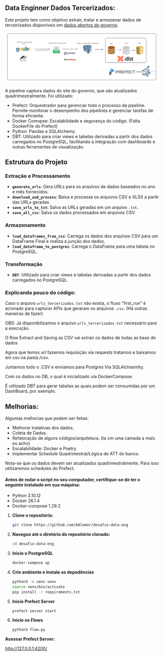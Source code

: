## Data Enginner Dados Tercerizados:

Este projeto tem como objetivo extrair, tratar e armazenar dados de terceirizados disponíveis em [dados abertos do governo](https://www.gov.br/cgu/pt-br/acesso-a-informacao/dados-abertos/arquivos/terceirizados).

![Pipeline](imgs/excalidraw.png)

A pipeline captura dados do site do governo, que são atualizados quadrimestralmente. Foi utilizado:
- Prefect:  Orquestrador para gerenciar todo o processo da pipeline. Permite monitorar o desempenho dos pipelines e gerenciar tarefas de forma eficiente.
- Docker Comopse: Escalabilidade e segurança do código. (Falta DockerFile do Prefect)
- Python: Pandas e SQLAlchemy.
- DBT: Utilizado para criar views e tabelas derivadas a partir dos dados carregados no PostgreSQL, facilitando a integração com dashboards e outras ferramentas de visualização.


## Estrutura do Projeto

### Extração e Processamento

- **`generate_urls`**: Gera URLs para os arquivos de dados baseados no ano e mês fornecidos.
- **`download_and_process`**: Baixa e processa os arquivos CSV e XLSX a partir das URLs geradas.
- **`save_urls_to_txt`**: Salva as URLs geradas em um arquivo `.txt`.
- **`save_all_csv`**: Salva os dados processados em arquivos CSV.

### Armazenamento

- **`load_dataframes_from_csv`**: Carrega os dados dos arquivos CSV para um DataFrame Final e realiza a junção dos dados.
- **`load_dataframe_to_postgres`**: Carrega o DataFrame para uma tabela no PostgreSQL.

### Transformação

- **`DBT`**: Utilizado para criar views e tabelas derivadas a partir dos dados carregados no PostgreSQL.



### Explicando pouco do código:

Caso o arquivo `urls_tercerizados.txt` não exista, o fluxo "first_run" é acionado para capturar APIs que geraram os arquivos `.csv`. (Há outras maneiras de fazer)

OBS: Já disponibilizamos o arquivo `urls_tercerizados.txt` necessário para a execução.

O flow Extract and Saving as CSV vai extrair os dados de todas as base de dados 

Agora que temos url fazemos requisição via requests tratamos e baixamos em csv na pasta /csv.

Juntamos todo o .CSV e enviamos para Postgres Via SQLAlchesmity.

Com os dados no DB, o qual é inicializado via DockerCompose.

É utilizado DBT para gerar tabelas as quais podem ser consumidas por um DashBoard, por exemplo.


## Melhorias:

Algumas melhorias que podem ser feitas:
- Melhorar tratativas dos dados.
- Coleta de Dados.
- Refatoração de alguns códigos/arquitetura. (ta cm uma camada a mais eu acho)
- Escalabilidade: Docker e Poetry
- Implementar Schedule Quadrimestral/Lógica de ATT do banco.

Nota-se que os dados devem ser atualizados quadrimestralmente. Para isso utilizaremos schedules do Prefect.

 #### Antes de rodar o script no seu computador, certifique-se de ter o seguinte instalado em sua máquina:
* Python 3.10.12
* Docker 26.1.4
* Docker-compose 1.29.2


1. **Clone o repositório:**
   ```bash
   git clone https://github.com/bAlemar/desafio-data-eng

2. **Navegue até o diretório do repositório clonado:**
   ```bash
   cd desafio-data-eng

4. **Inicie o PostgreSQL**
   ```bash
   docker-compose up

4. **Crie ambiente e Instale as depedências**
   ```bash
   python3 -m venv venv
   source venv/bin/activate
   pip install -r requirements.txt

4. **Inicie Prefect Server**
   ```bash
   prefect server start

4. **Inicie os Flows**
   ```bash
   python3 flow.py

**Acessar Prefect Server:**

http://127.0.0.1:4200/ 